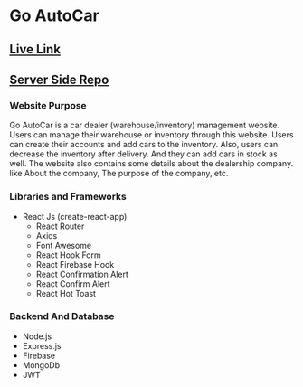 # Go AutoCar

## [Live Link](https://go-autocar.web.app/)

## [Server Side Repo](https://github.com/ProgrammingHeroWC4/warehouse-management-server-side-sabbirzzaman)

### Website Purpose
Go AutoCar is a car dealer (warehouse/inventory) management website. Users can manage their warehouse or inventory through this website. Users can create their accounts and add cars to the inventory. Also, users can decrease the inventory after delivery. And they can add cars in stock as well. The website also contains some details about the dealership company. like About the company, The purpose of the company, etc.

### Libraries and Frameworks
* React Js (create-react-app)
    * React Router
    * Axios
    * Font Awesome
    * React Hook Form
    * React Firebase Hook
    * React Confirmation Alert
    * React Confirm Alert
    * React Hot Toast

### Backend And Database
* Node.js
* Express.js
* Firebase
* MongoDb
* JWT